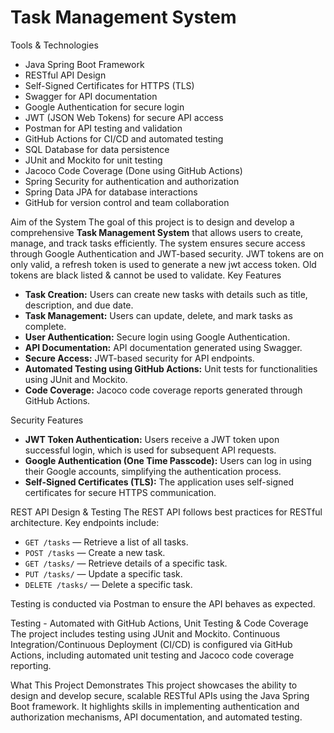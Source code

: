 # Task Management System

Tools & Technologies
- Java Spring Boot Framework
- RESTful API Design
- Self-Signed Certificates for HTTPS (TLS)
- Swagger for API documentation
- Google Authentication for secure login
- JWT (JSON Web Tokens) for secure API access
- Postman for API testing and validation
- GitHub Actions for CI/CD and automated testing
- SQL Database for data persistence
- JUnit and Mockito for unit testing
- Jacoco Code Coverage (Done using GitHub Actions)
- Spring Security for authentication and authorization
- Spring Data JPA for database interactions
- GitHub for version control and team collaboration

Aim of the System
The goal of this project is to design and develop a comprehensive **Task Management System** that allows users to create, manage, and track tasks efficiently. The system ensures secure access through Google Authentication and JWT-based security.
JWT tokens are on only valid, a refresh token is used to generate a new jwt access token. Old tokens are black listed & cannot be used to validate.
 Key Features
- **Task Creation:** Users can create new tasks with details such as title, description, and due date.
- **Task Management:** Users can update, delete, and mark tasks as complete.
- **User Authentication:** Secure login using Google Authentication.
- **API Documentation:** API documentation generated using Swagger.
- **Secure Access:** JWT-based security for API endpoints.
- **Automated Testing using GitHub Actions:** Unit tests for functionalities using JUnit and Mockito.
- **Code Coverage:** Jacoco code coverage reports generated through GitHub Actions.

Security Features
- **JWT Token Authentication:** Users receive a JWT token upon successful login, which is used for subsequent API requests.
- **Google Authentication (One Time Passcode):** Users can log in using their Google accounts, simplifying the authentication process.
- **Self-Signed Certificates (TLS):** The application uses self-signed certificates for secure HTTPS communication.

REST API Design & Testing
The REST API follows best practices for RESTful architecture. Key endpoints include:
- `GET /tasks` — Retrieve a list of all tasks.
- `POST /tasks` — Create a new task.
- `GET /tasks/` — Retrieve details of a specific task.
- `PUT /tasks/` — Update a specific task.
- `DELETE /tasks/` — Delete a specific task.

Testing is conducted via Postman to ensure the API behaves as expected.

Testing - Automated with GitHub Actions, Unit Testing & Code Coverage
The project includes testing using JUnit and Mockito. Continuous Integration/Continuous Deployment (CI/CD) is configured via GitHub Actions, including automated unit testing and Jacoco code coverage reporting.

What This Project Demonstrates
This project showcases the ability to design and develop secure, scalable RESTful APIs using the Java Spring Boot framework. It highlights skills in implementing authentication and authorization mechanisms, API documentation, and automated testing.
